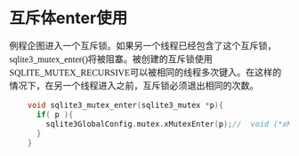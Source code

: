 # 互斥体enter使用
<font face="微软雅黑" size="3px">

例程企图进入一个互斥锁。如果另一个线程已经包含了这个互斥锁，sqlite3_mutex_enter()将被阻塞。被创建的互斥锁使用SQLITE_MUTEX_RECURSIVE可以被相同的线程多次键入。在这样的情况下，在另一个线程进入之前，互斥锁必须退出相同的次数。

```c
	void sqlite3_mutex_enter(sqlite3_mutex *p){
	  if( p ){
	    sqlite3GlobalConfig.mutex.xMutexEnter(p);//  void (*xMutexEnter)(sqlite3_mutex *);
	  }
	}
```

